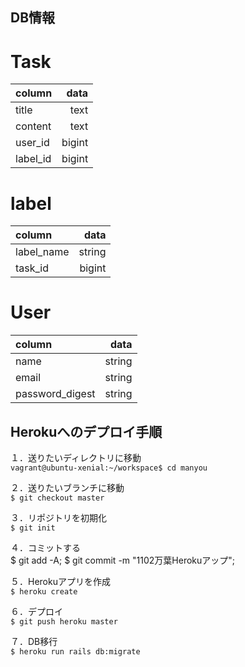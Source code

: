 ## DB情報
# Task
  |column|data|
  |:--|--:|
  |title|text|
  |content|text|
  |user_id|bigint|
  |label_id|bigint|

# label
  |column|data|
  |:--|--:|
  |label_name|string|
  |task_id|bigint|

# User
  |column|data|
  |:--|--:|
  |name|string|
  |email|string|
  |password_digest|string|

## Herokuへのデプロイ手順
１．送りたいディレクトリに移動  
`vagrant@ubuntu-xenial:~/workspace$ cd manyou`

２．送りたいブランチに移動  
`$ git checkout master`

３．リポジトリを初期化  
`$ git init`

４．コミットする  
    $ git add -A;
    $ git commit -m "1102万葉Herokuアップ";

５．Herokuアプリを作成  
`$ heroku create`

６．デプロイ  
`$ git push heroku master`

７．DB移行  
`$ heroku run rails db:migrate`
